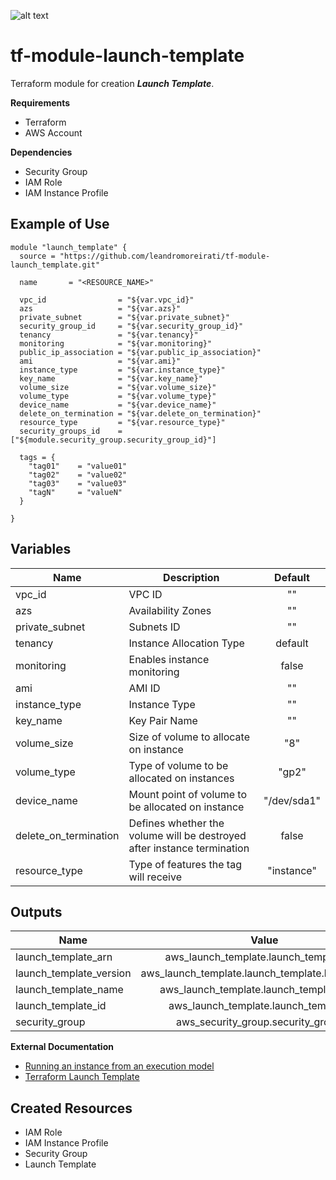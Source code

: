 ![alt text](https://www.terraform.io/assets/images/logo-hashicorp-3f10732f.svg)

# **tf-module-launch-template**

Terraform module for creation ***Launch Template***.

**Requirements**
  - Terraform
  - AWS Account
  
**Dependencies**
 - Security Group
 - IAM Role
 - IAM Instance Profile

**Example of Use**
 ------
```
module "launch_template" {
  source = "https://github.com/leandromoreirati/tf-module-launch_template.git"

  name       = "<RESOURCE_NAME>"

  vpc_id                = "${var.vpc_id}"
  azs                   = "${var.azs}"
  private_subnet        = "${var.private_subnet}"
  security_group_id     = "${var.security_group_id}"
  tenancy               = "${var.tenancy}"
  monitoring            = "${var.monitoring}"
  public_ip_association = "${var.public_ip_association}"
  ami                   = "${var.ami}" 
  instance_type         = "${var.instance_type}"
  key_name              = "${var.key_name}"
  volume_size           = "${var.volume_size}"
  volume_type           = "${var.volume_type}"
  device_name           = "${var.device_name}"
  delete_on_termination = "${var.delete_on_termination}"
  resource_type         = "${var.resource_type}"
  security_groups_id    = ["${module.security_group.security_group_id}"]

  tags = {
    "tag01"    = "value01"
    "tag02"    = "value02"
    "tag03"    = "value03"
    "tagN"     = "valueN"
  }

}

```
 **Variables**
 ------
 |         Name         |                            Description                                 |  Default  |
 | -------------------- |------------------------------------------------------------------------|:---------:|
 | vpc_id               | VPC ID                                                                 |    ""     |
 | azs                  | Availability Zones                                                     |    ""     |
 | private_subnet       | Subnets ID                                                             |    ""     |
 | tenancy              | Instance Allocation Type                                               |  default  |
 | monitoring           | Enables instance monitoring                                            |   false   |
 | ami                  | AMI ID                                                                 |    ""     |
 | instance_type        | Instance Type                                                          |    ""     |
 | key_name             | Key Pair Name                                                          |    ""     |
 | volume_size          | Size of volume to allocate on instance                                 |    "8"    |
 | volume_type          | Type of volume to be allocated on instances                            |   "gp2"   |
 | device_name          | Mount point of volume to be allocated on instance                      |"/dev/sda1"|
 | delete_on_termination| Defines whether the volume will be destroyed after instance termination|   false   |
 | resource_type        | Type of features the tag will receive                                  | "instance"|

 **Outputs**
 ------
 |           Name         |                   Value                            |
 | ---------------------- |:--------------------------------------------------:|
 | launch_template_arn    | aws_launch_template.launch_template.arn            |
 | launch_template_version| aws_launch_template.launch_template.latest_version |
 | launch_template_name   | aws_launch_template.launch_template.name           |
 | launch_template_id     | aws_launch_template.launch_template.id             |
 | security_group         | aws_security_group.security_group.id               |

 **External Documentation**
 - [Running an instance from an execution model](https://docs.aws.amazon.com/pt_br/AWSEC2/latest/UserGuide/ec2-launch-templates.html)
 - [Terraform Launch Template](https://www.terraform.io/docs/providers/aws/r/launch_template.html)

 **Created Resources**
 ------
 - IAM Role
 - IAM Instance Profile
 - Security Group
 - Launch Template